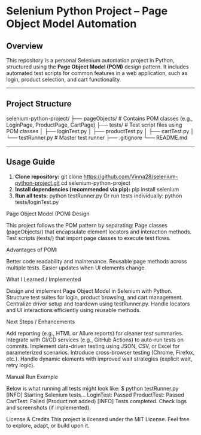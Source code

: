 # Selenium Python Project – Page Object Model Automation

##  Overview
This repository is a personal Selenium automation project in Python, structured using the **Page Object Model (POM)** design pattern. It includes automated test scripts for common features in a web application, such as login, product selection, and cart functionality.

---

##  Project Structure

selenium-python-project/
├── pageObjects/ # Contains POM classes (e.g., LoginPage, ProductPage, CartPage)
├── tests/ # Test script files using POM classes
│ ├── loginTest.py
│ ├── productTest.py
│ ├── cartTest.py
│ └── testRunner.py # Master test runner
├── .gitignore
└── README.md


---

##  Usage Guide

1. **Clone repository:**
   git clone https://github.com/Vinna28/selenium-python-project.git
   cd selenium-python-project
2. **Install dependencies (recommended via pip):**
  pip install selenium
3. **Run all tests:**
  python testRunner.py
  Or run tests individually:
  python tests/loginTest.py

Page Object Model (POM) Design

This project follows the POM pattern by separating:
Page classes (pageObjects/) that encapsulate element locators and interaction methods.
Test scripts (tests/) that import page classes to execute test flows.

Advantages of POM:

Better code readability and maintenance.
Reusable page methods across multiple tests.
Easier updates when UI elements change.

What I Learned / Implemented

Design and implement Page Object Model in Selenium with Python.
Structure test suites for login, product browsing, and cart management.
Centralize driver setup and teardown using testRunner.py.
Handle locators and UI interactions efficiently using reusable methods.

Next Steps / Enhancements

Add reporting (e.g., HTML or Allure reports) for cleaner test summaries.
Integrate with CI/CD services (e.g., GitHub Actions) to auto-run tests on commits.
Implement data-driven testing using JSON, CSV, or Excel for parameterized scenarios.
Introduce cross-browser testing (Chrome, Firefox, etc.).
Handle dynamic elements with improved wait strategies (explicit wait, retry logic).

Manual Run Example

Below is what running all tests might look like:
$ python testRunner.py
[INFO] Starting Selenium tests...
LoginTest: Passed
ProductTest: Passed
CartTest: Failed (Product not added)
[INFO] Tests completed. Check logs and screenshots (if implemented).

License & Credits
This project is licensed under the MIT License. Feel free to explore, adapt, or build upon it.
